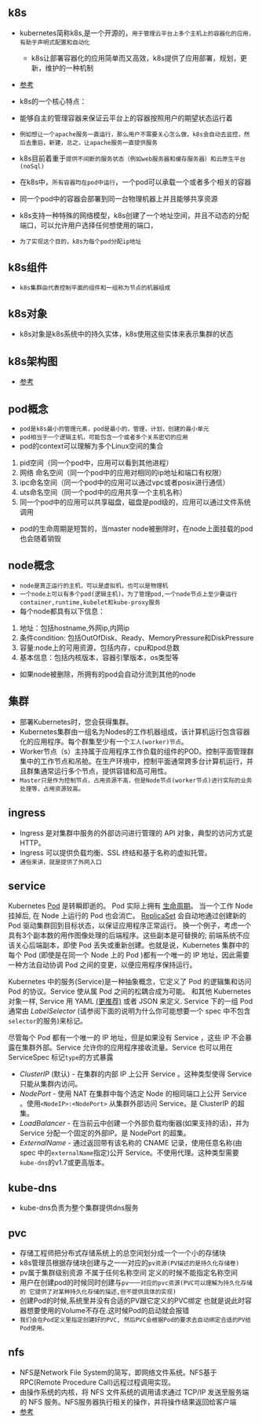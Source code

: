 ## k8s

* kubernetes简称k8s,是一个开源的，`用于管理云平台上多个主机上的容器化的应用，有助于声明式配置和自动化`

  * k8s让部署容器化的应用简单而又高效，k8s提供了应用部署，规划，更新，维护的一种机制
* [参考]("https://mp.weixin.qq.com/s/EDcNF6uC5n59eDNoh9ZdWg")
* k8s的一个核心特点：
* 能够自主的管理容器来保证云平台上的容器按照用户的期望状态运行着
* `例如想让一个apache服务一直运行，那么用户不需要关心怎么做，k8s会自动去监控，然后去重启，新建，总之，让apache服务一直提供服务`
* k8s目前着重于`提供不间断的服务状态（例如web服务器和缓存服务器）和云原生平台(noSql)`
* 在k8s中，`所有容器均在pod中运行`，一个pod可以承载一个或者多个相关的容器
* 同一个pod中的容器会部署到同一台物理机器上并且能够共享资源
* k8s支持一种特殊的网络模型，k8s创建了一个地址空间，并且不动态的分配端口，可以允许用户选择任何想使用的端口，
* `为了实现这个目的，k8s为每个pod分配ip地址`

## k8s组件

* `k8s集群由代表控制平面的组件和一组称为节点的机器组成`

## k8s对象

* k8s对象是k8s系统中的持久实体，k8s使用这些实体来表示集群的状态

## k8s架构图

* [参考]("https://www.kubernetes.org.cn/kubernetes%e8%ae%be%e8%ae%a1%e6%9e%b6%e6%9e%84")

## pod概念

* `pod是k8s最小的管理元素，pod是最小的，管理，计划，创建的最小单元`
* `pod相当于一个逻辑主机，可能包含一个或者多个关系密切的应用`
* pod的context可以理解为多个Linux空间的集合

1. pid空间（同一个pod中，应用可以看到其他进程）
2. 网络 命名空间（同一个pod中的应用对相同的ip地址和端口有权限）
3. ipc命名空间（同一个pod中的应用可以通过vpc或者posix进行通信）
4. uts命名空间（同一个pod中的应用共享一个主机名称）
5. 同一个pod中的应用可以共享磁盘，磁盘是pod级的，应用可以通过文件系统调用

* pod的生命周期是短暂的，当master node被删除时，在node上面挂载的pod也会随着销毁

## node概念

* `node是真正运行的主机，可以是虚拟机，也可以是物理机`
* `一个node上可以有多个pod(逻辑主机)。为了管理pod,一个node节点上至少要运行container,runtime,kubelet和kube-proxy服务`
* 每个node都具有以下信息：

1. 地址：包括hostname,外网ip,内网ip
2. 条件condition: 包括OutOfDisk、Ready、MemoryPressure和DiskPressure
3. 容量:node上的可用资源，包括内存，cpu和pod总数
4. 基本信息：包括内核版本，容器引擎版本，os类型等

* 如果node被删除，所拥有的pod会自动分流到其他的node

## 集群

* 部署Kubernetes时，您会获得集群。
* Kubernetes集群由一组名为Nodes的工作机器组成，该计算机运行包含容器化的应用程序。每个群集至少有一个`工人(worker)节点`。
* Worker节点（s）主持属于应用程序工作负载的组件的POD。控制平面管理群集中的工作节点和吊舱。在生产环境中，控制平面通常跨多台计算机运行，并且群集通常运行多个节点，提供容错和高可用性。
* `Master只是作为控制节点，占用资源不高，但是Node节点(worker节点)进行实际的业务处理等，占用资源较高。`

## ingress

* Ingress 是对集群中服务的外部访问进行管理的 API 对象，典型的访问方式是 HTTP。
* Ingress 可以提供负载均衡、SSL 终结和基于名称的虚拟托管。
* `通俗来讲，就是提供了外网入口`

## service

Kubernetes [Pod](https://kubernetes.io/zh-cn/docs/concepts/workloads/pods/) 是转瞬即逝的。 Pod 实际上拥有 [生命周期](https://kubernetes.io/zh-cn/docs/concepts/workloads/pods/pod-lifecycle/)。 当一个工作 Node 挂掉后, 在 Node 上运行的 Pod 也会消亡。 [ReplicaSet](https://kubernetes.io/zh-cn/docs/concepts/workloads/controllers/replicaset/) 会自动地通过创建新的 Pod 驱动集群回到目标状态，以保证应用程序正常运行。 换一个例子，考虑一个具有3个副本数的用作图像处理的后端程序。这些副本是可替换的; 前端系统不应该关心后端副本，即使 Pod 丢失或重新创建。也就是说，Kubernetes 集群中的每个 Pod (即使是在同一个 Node 上的 Pod )都有一个唯一的 IP 地址，因此需要一种方法自动协调 Pod 之间的变更，以便应用程序保持运行。

Kubernetes 中的服务(Service)是一种抽象概念，它定义了 Pod 的逻辑集和访问 Pod 的协议。Service 使从属 Pod 之间的松耦合成为可能。 和其他 Kubernetes 对象一样, Service 用 YAML [(更推荐)](https://kubernetes.io/zh-cn/docs/concepts/configuration/overview/#general-configuration-tips) 或者 JSON 来定义. Service 下的一组 Pod 通常由 *LabelSelector* (请参阅下面的说明为什么你可能想要一个 spec 中不包含`selector`的服务)来标记。

尽管每个 Pod 都有一个唯一的 IP 地址，但是如果没有 Service ，这些 IP 不会暴露在集群外部。Service 允许你的应用程序接收流量。Service 也可以用在 ServiceSpec 标记`type`的方式暴露

* *ClusterIP* (默认) - 在集群的内部 IP 上公开 Service 。这种类型使得 Service 只能从集群内访问。
* *NodePort* - 使用 NAT 在集群中每个选定 Node 的相同端口上公开 Service 。使用`<NodeIP>:<NodePort>` 从集群外部访问 Service。是 ClusterIP 的超集。
* *LoadBalancer* - 在当前云中创建一个外部负载均衡器(如果支持的话)，并为 Service 分配一个固定的外部IP。是 NodePort 的超集。
* *ExternalName* - 通过返回带有该名称的 CNAME 记录，使用任意名称(由 spec 中的`externalName`指定)公开 Service。不使用代理。这种类型需要`kube-dns`的v1.7或更高版本。

## kube-dns

* kube-dns负责为整个集群提供dns服务

## pvc

* 存储工程师把分布式存储系统上的总空间划分成一个一个小的存储块
* k8s管理员根据存储块创建与之一一对应的`pv资源(PV描述的是持久化存储卷)`
* pv属于集群级别资源  不属于任何名称空间 定义的时候不能指定名称空间
* 用户在创建pod的时候同时创建与`pv一一对应的pvc资源(PVC可以理解为持久化存储的 它提供了对某种持久化存储的描述,但不提供具体的实现)`
* 创建Pod的时候,系统里并没有合适的PV跟它定义的PVC绑定 也就是说此时容器想要使用的Volume不存在.这时候Pod的启动就会报错
* `我们会在Pod定义里指定创建好的PVC, 然后PVC会根据Pod的要求去自动绑定合适的PV给Pod使用。`

## nfs

* NFS是Network File System的简写，即网络文件系统。NFS基于RPC(Remote Procedure Call)远程过程调用实现。
* 由操作系统的内核，将 NFS 文件系统的调用请求通过 TCP/IP 发送至服务端的 NFS 服务。NFS服务器执行相关的操作，并将操作结果返回给客户端
* [参考]("https://blog.csdn.net/zhonglinzhang/article/details/90636704")

